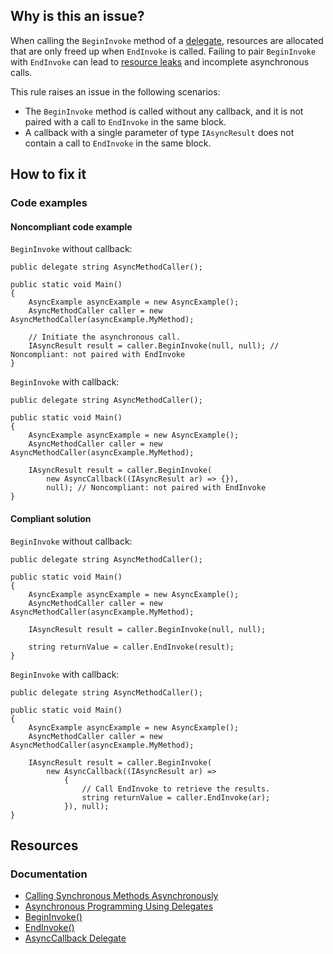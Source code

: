 ## Why is this an issue?

When calling the `BeginInvoke` method of a [delegate](https://learn.microsoft.com/en-us/dotnet/api/system.delegate),
resources are allocated that are only freed up when `EndInvoke` is called. Failing to pair `BeginInvoke` with
`EndInvoke` can lead to [resource leaks](https://en.wikipedia.org/wiki/Resource_leak) and incomplete asynchronous calls.

This rule raises an issue in the following scenarios:

-   The `BeginInvoke` method is called without any callback, and it is not paired with a call to `EndInvoke` in the same
  block.
-   A callback with a single parameter of type `IAsyncResult` does not contain a call to `EndInvoke` in the same block.

## How to fix it

### Code examples

#### Noncompliant code example

`BeginInvoke` without callback:

    public delegate string AsyncMethodCaller();
    
    public static void Main()
    {
        AsyncExample asyncExample = new AsyncExample();
        AsyncMethodCaller caller = new AsyncMethodCaller(asyncExample.MyMethod);
    
        // Initiate the asynchronous call.
        IAsyncResult result = caller.BeginInvoke(null, null); // Noncompliant: not paired with EndInvoke
    }

`BeginInvoke` with callback:

    public delegate string AsyncMethodCaller();
    
    public static void Main()
    {
        AsyncExample asyncExample = new AsyncExample();
        AsyncMethodCaller caller = new AsyncMethodCaller(asyncExample.MyMethod);
    
        IAsyncResult result = caller.BeginInvoke(
            new AsyncCallback((IAsyncResult ar) => {}),
            null); // Noncompliant: not paired with EndInvoke
    }

#### Compliant solution

`BeginInvoke` without callback:

    public delegate string AsyncMethodCaller();
    
    public static void Main()
    {
        AsyncExample asyncExample = new AsyncExample();
        AsyncMethodCaller caller = new AsyncMethodCaller(asyncExample.MyMethod);
    
        IAsyncResult result = caller.BeginInvoke(null, null);
    
        string returnValue = caller.EndInvoke(result);
    }

`BeginInvoke` with callback:

    public delegate string AsyncMethodCaller();
    
    public static void Main()
    {
        AsyncExample asyncExample = new AsyncExample();
        AsyncMethodCaller caller = new AsyncMethodCaller(asyncExample.MyMethod);
    
        IAsyncResult result = caller.BeginInvoke(
            new AsyncCallback((IAsyncResult ar) =>
                {
                    // Call EndInvoke to retrieve the results.
                    string returnValue = caller.EndInvoke(ar);
                }), null);
    }

## Resources

### Documentation

-   [Calling
  Synchronous Methods Asynchronously](https://learn.microsoft.com/en-us/dotnet/standard/asynchronous-programming-patterns/calling-synchronous-methods-asynchronously)
-   [Asynchronous
  Programming Using Delegates](https://learn.microsoft.com/en-us/dotnet/standard/asynchronous-programming-patterns/asynchronous-programming-using-delegates)
-   [BeginInvoke()](https://learn.microsoft.com/en-us/dotnet/api/system.windows.forms.control.begininvoke)
-   [EndInvoke()](https://learn.microsoft.com/en-us/dotnet/api/system.windows.forms.control.endinvoke)
-   [AsyncCallback Delegate](https://learn.microsoft.com/en-us/dotnet/api/system.asynccallback)